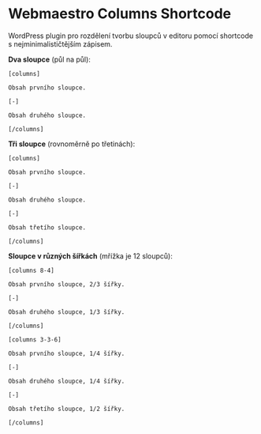 # Webmaestro Columns Shortcode

WordPress plugin pro rozdělení tvorbu sloupců v editoru pomocí shortcode s nejminimalističtějším zápisem.

**Dva sloupce** (půl na půl):

```
[columns]

Obsah prvního sloupce.

[-]

Obsah druhého sloupce.

[/columns]
```

**Tři sloupce** (rovnoměrně po třetinách):

```
[columns]

Obsah prvního sloupce.

[-]

Obsah druhého sloupce.

[-]

Obsah třetího sloupce.

[/columns]
```

**Sloupce v různých šířkách** (mřížka je 12 sloupců):

```
[columns 8-4]

Obsah prvního sloupce, 2/3 šířky.

[-]

Obsah druhého sloupce, 1/3 šířky.

[/columns]

```


```
[columns 3-3-6]

Obsah prvního sloupce, 1/4 šířky.

[-]

Obsah druhého sloupce, 1/4 šířky.

[-]

Obsah třetího sloupce, 1/2 šířky.

[/columns]
```

```
